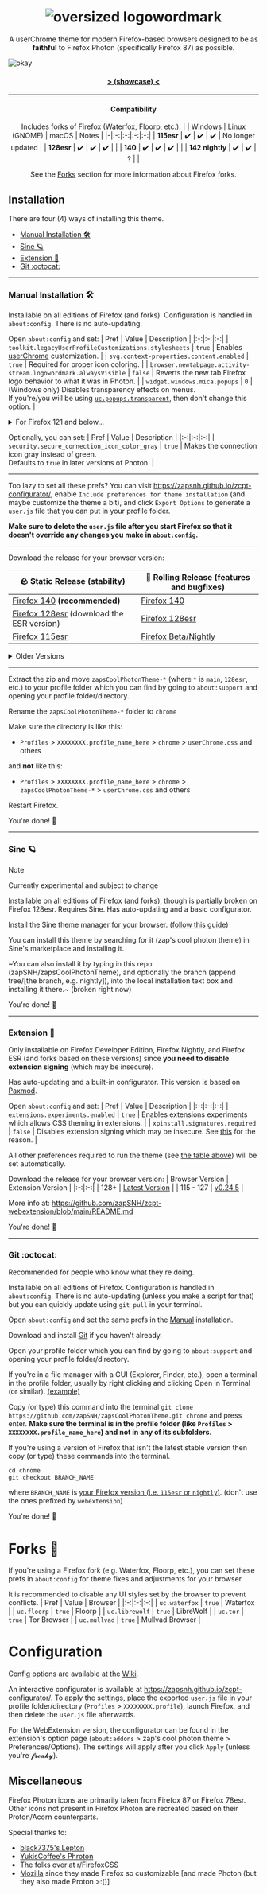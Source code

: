 <h1 align="center">
	<img src="https://github.com/user-attachments/assets/bb23b9b4-0011-4ac8-acfe-3996006bb2de" alt="oversized logowordmark" title="oversized logowordmark">
</h1>

<p align="center">
	A userChrome theme for modern Firefox-based browsers designed to be as <b>faithful</b> to Firefox Photon (specifically Firefox 87) as possible.
</p>

![okay](https://github.com/user-attachments/assets/7f67b471-e33a-4c2a-a9cb-94cbfd6ea5b2)
<h4 align="center"><a href="https://github.com/zapSNH/zapsCoolPhotonTheme/wiki/Showcase">&gt; (showcase) &lt;</a></h4>

<hr>
	
<h4 align="center">
	 Compatibility
</h4>

<div align="center">
	
Includes forks of Firefox (Waterfox, Floorp, etc.).
| | Windows | Linux (GNOME) | macOS | Notes |
|-|:-:|:-:|:-:|:-:|
| **115esr** | ✔️ | ✔️ | ✔️ | No longer updated |
| **128esr** | ✔️ | ✔️ | ✔️ | |
| **140** | ✔️ | ✔️ | ✔️ | |
| **142 nightly** | ✔️ | ✔️ | ? | |

See the [Forks](#forks-) section for more information about Firefox forks.

</div>


## Installation
There are four (4) ways of installing this theme.
* [Manual Installation 🛠](#manual-installation-)
* [Sine 🪐](#sine-)
* [Extension 🧩](#extension-)
* [Git :octocat:](#git-octocat)
  
____
### Manual Installation 🛠
Installable on all editions of Firefox (and forks). Configuration is handled in `about:config`. There is no auto-updating.

Open `about:config` and set:
| Pref | Value | Description |
|:-:|:-:|:-:|
| `toolkit.legacyUserProfileCustomizations.stylesheets` | `true` | Enables [userChrome](https://www.userchrome.org/) customization. |
| `svg.context-properties.content.enabled` | `true` | Required for proper icon coloring. |
| `browser.newtabpage.activity-stream.logowordmark.alwaysVisible` | `false` | Reverts the new tab Firefox logo behavior to what it was in Photon. |
| `widget.windows.mica.popups` | `0` | (Windows only) Disables transparency effects on menus.<br>If you're/you will be using [`uc.popups.transparent`](https://github.com/zapSNH/zapsCoolPhotonTheme/wiki/Config-Options#menu-transparency), then don't change this option. |
<details>
	<summary>For Firefox 121 and below...</summary>
	
| Pref | Value | Description |
|:-:|:-:|:-:|
| `layout.css.has-selector.enabled` | `true` | **Only for Firefox 121 and below.**<br>Required for some functionality to work. |
| `layout.css.nesting.enabled` | `true` | **Only for Firefox 117 and below.**<br>Required for theming and some other stuff to work. |
</details>

Optionally, you can set:
| Pref | Value | Description |
|:-:|:-:|:-:|
| `security.secure_connection_icon_color_gray` | `true` | Makes the connection icon gray instead of green.<br>Defaults to `true` in later versions of Photon. |
____
Too lazy to set all these prefs? You can visit https://zapsnh.github.io/zcpt-configurator/, enable `Include preferences for theme installation` (and maybe customize the theme a bit), and click `Export Options` to generate a `user.js` file that you can put in your profile folder.

**Make sure to delete the `user.js` file after you start Firefox so that it doesn't override any changes you make in `about:config`.**
____

Download the release for your browser version:

| __🪨 Static Release (stability)__ | __🛞 Rolling Release (features and bugfixes)__ |
|-|-|
| [Firefox 140](https://github.com/zapSNH/zapsCoolPhotonTheme/releases/tag/v140) **(recommended)**             | [Firefox 140](https://github.com/zapSNH/zapsCoolPhotonTheme/archive/refs/heads/main.zip)             |
| [Firefox 128esr](https://github.com/zapSNH/zapsCoolPhotonTheme/releases/tag/v140) (download the ESR version) | [Firefox 128esr](https://github.com/zapSNH/zapsCoolPhotonTheme/archive/refs/heads/128esr.zip)        |
| [Firefox 115esr](https://github.com/zapSNH/zapsCoolPhotonTheme/releases/tag/v128b)                           | [Firefox Beta/Nightly](https://github.com/zapSNH/zapsCoolPhotonTheme/archive/refs/heads/nightly.zip) |

<details>
	<summary>Older Versions</summary>

* [Firefox 99](https://github.com/zapSNH/zapsCoolPhotonTheme/archive/refs/heads/archive-v99.zip)
* [Firefox 116 - 119](https://github.com/zapSNH/zapsCoolPhotonTheme/archive/refs/heads/119.zip)
* [Other Versions (Firefox 120+)](https://github.com/zapSNH/zapsCoolPhotonTheme/releases)
</details>

____

Extract the zip and move `zapsCoolPhotonTheme-*` (where `*` is `main`, `128esr`, etc.) to your profile folder which you can find by going to `about:support` and opening your profile folder/directory.

Rename the `zapsCoolPhotonTheme-*` folder to `chrome`

Make sure the directory is like this:
* `Profiles` > `XXXXXXXX.profile_name_here` > `chrome` > `userChrome.css` and others

and **not** like this:
* `Profiles` > `XXXXXXXX.profile_name_here` > `chrome` > `zapsCoolPhotonTheme-*` > `userChrome.css` and others

Restart Firefox.

You're done! 🎉

____
### Sine 🪐
> [!NOTE]
> Currently experimental and subject to change

Installable on all editions of Firefox (and forks), though is partially broken on Firefox 128esr. Requires Sine. Has auto-updating and a basic configurator.

Install the Sine theme manager for your browser. ([follow this guide](https://github.com/CosmoCreeper/Sine?tab=readme-ov-file#%EF%B8%8F-installation))

You can install this theme by searching for it (zap's cool photon theme) in Sine's marketplace and installing it.

~You can also install it by typing in this repo (zapSNH/zapsCoolPhotonTheme), and optionally the branch (append tree/[the branch, e.g. nightly]), into the local installation text box and installing it there.~ (broken right now)

You're done! 🎉
____
### Extension 🧩
Only installable on Firefox Developer Edition, Firefox Nightly, and Firefox ESR (and forks based on these versions) since **you need to disable extension signing** (which may be insecure).

Has auto-updating and a built-in configurator.
This version is based on [Paxmod](https://github.com/numirias/paxmod).

Open `about:config` and set:
| Pref | Value | Description |
|:-:|:-:|:-:|
| `extensions.experiments.enabled`  | `true` | Enables extensions experiments which allows CSS theming in extensions. |
| `xpinstall.signatures.required` | `false` | Disables extension signing which may be insecure. See [this](https://github.com/numirias/paxmod#why-cant-i-install-paxmod-as-a-verified-extension-through-mozilla) for the reason.  |
  
All other preferences required to run the theme (see [the table above](#manual-installation-)) will be set automatically.

Download the release for your browser version:
| Browser Version | Extension Version |
|:-:|:-:|
| 128+ | [Latest Version](https://github.com/zapSNH/zcpt-webextension/releases/latest) |
| 115 - 127 | [v0.24.5](https://github.com/zapSNH/zcpt-webextension/releases/tag/v0.24.5) |

More info at: https://github.com/zapSNH/zcpt-webextension/blob/main/README.md

You're done! 🎉

____

### Git :octocat: 
<!-- yes i know that the github != git just shut up -->
Recommended for people who know what they're doing.

Installable on all editions of Firefox. Configuration is handled in `about:config`. There is no auto-updating (unless you make a script for that) but you can quickly update using `git pull` in your terminal.

Open `about:config` and set the same prefs in the [Manual](#manual-installation-) installation.

Download and install [Git](https://git-scm.com/) if you haven't already.

Open your profile folder which you can find by going to `about:support` and opening your profile folder/directory.

If you're in a file manager with a GUI (Explorer, Finder, etc.), open a terminal in the profile folder, usually by right clicking and clicking Open in Terminal (or similar). [(example)](https://github.com/zapSNH/zapsCoolPhotonTheme/assets/134786889/c35ffc7d-0343-479a-9366-72d56833c4c3)

Copy (or type) this command into the terminal `git clone https://github.com/zapSNH/zapsCoolPhotonTheme.git chrome` and press enter. **Make sure the terminal is in the profile folder (like `Profiles` > `XXXXXXXX.profile_name_here`) and not in any of its subfolders.**

If you're using a version of Firefox that isn't the latest stable version then copy (or type) these commands into the terminal.
```
cd chrome
git checkout BRANCH_NAME
```
where `BRANCH_NAME` is [your Firefox version (i.e. `115esr` or `nightly`)](https://github.com/zapSNH/zapsCoolPhotonTheme/branches). (don't use the ones prefixed by `webextension`)

You're done! 🎉

# Forks 🍴
If you're using a Firefox fork (e.g. Waterfox, Floorp, etc.), you can set these prefs in `about:config` for theme fixes and adjustments for your browser.

It is recommended to disable any UI styles set by the browser to prevent conflicts.
| Pref | Value | Browser |
|:-:|:-:|:-:|
| `uc.waterfox` | `true` | Waterfox |
| `uc.floorp` | `true` | Floorp |
| `uc.librewolf` | `true` | LibreWolf |
| `uc.tor` | `true` | Tor Browser |
| `uc.mullvad` | `true` | Mullvad Browser |

# Configuration
Config options are available at the [Wiki](https://github.com/zapSNH/zapsCoolPhotonTheme/wiki/Config-Options).

An interactive configurator is available at https://zapsnh.github.io/zcpt-configurator/. To apply the settings, place the exported `user.js` file in your profile folder/directory (`Profiles` > `XXXXXXXX.profile`), launch Firefox, and then delete the `user.js` file afterwards.

For the WebExtension version, the configurator can be found in the extension's option page (`about:addons` > zap's cool photon theme > Preferences/Options). The settings will apply after you click `Apply` (unless you're 𝓯𝓻𝓮𝓪𝓴𝔂).

## Miscellaneous
Firefox Photon icons are primarily taken from Firefox 87 or Firefox 78esr.
Other icons not present in Firefox Photon are recreated based on their Proton/Acorn counterparts.

Special thanks to:
- [black7375's Lepton](https://github.com/black7375/Firefox-UI-Fix)
- [YukisCoffee's Phroton](https://github.com/YukisCoffee/phroton-legacy/)
- The folks over at r/FirefoxCSS
- [Mozilla](https://www.mozilla.org/) since they made Firefox so customizable [and made Photon (but they also made Proton >:()]

